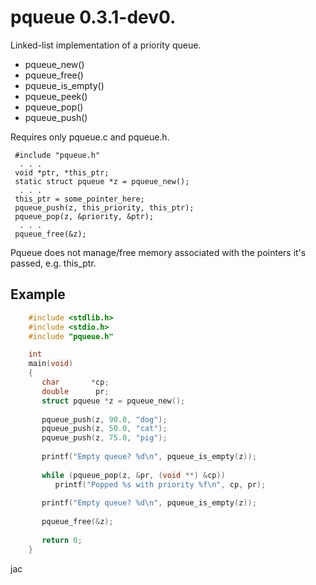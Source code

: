 # pqueue 0.3.1-dev0.

Linked-list implementation of a priority queue.

*   pqueue\_new()
*   pqueue\_free()
*   pqueue\_is\_empty()
*   pqueue\_peek()
*   pqueue\_pop()
*   pqueue\_push()

Requires only pqueue.c and pqueue.h.

     #include "pqueue.h"
      . . .
     void *ptr, *this_ptr;
     static struct pqueue *z = pqueue_new();
      . . .
     this_ptr = some_pointer_here;
     pqueue_push(z, this_priority, this_ptr);
     pqueue_pop(z, &priority, &ptr);
      . . .
     pqueue_free(&z);

Pqueue does not manage/free memory associated with the pointers it's passed,
e.g. this\_ptr.

## Example

```c
    #include <stdlib.h>
    #include <stdio.h>
    #include "pqueue.h"

    int
    main(void)
    {
       char       *cp;
       double      pr;
       struct pqueue *z = pqueue_new();
    
       pqueue_push(z, 90.0, "dog");
       pqueue_push(z, 50.0, "cat");
       pqueue_push(z, 75.0, "pig");
    
       printf("Empty queue? %d\n", pqueue_is_empty(z));
    
       while (pqueue_pop(z, &pr, (void **) &cp))
          printf("Popped %s with priority %f\n", cp, pr);
    
       printf("Empty queue? %d\n", pqueue_is_empty(z));
    
       pqueue_free(&z);
    
       return 0;
    }
```

jac
